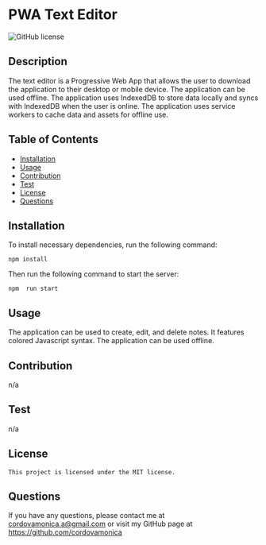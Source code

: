 # PWA Text Editor
![GitHub license](https://img.shields.io/badge/license-MIT-blue.svg)

## Description
 The text editor is a Progressive Web App that allows the user to download the application to their desktop or mobile device. The application can be used offline. The application uses IndexedDB to store data locally and syncs with IndexedDB when the user is online. The application uses service workers to cache data and assets for offline use.

## Table of Contents
* [Installation](#installation)
* [Usage](#usage)
* [Contribution](#contribution)
* [Test](#test)
* [License](#license)
* [Questions](#questions)

## Installation
To install necessary dependencies, run the following command:
```
npm install
```
Then run the following command to start the server:
```
npm  run start
```

## Usage
The application can be used to create, edit, and delete notes. It features colored Javascript syntax. The application can be used offline. 

## Contribution
n/a

## Test
n/a

## License
    This project is licensed under the MIT license.

## Questions
If you have any questions, please contact me at cordovamonica.a@gmail.com or visit my GitHub page at https://github.com/cordovamonica
